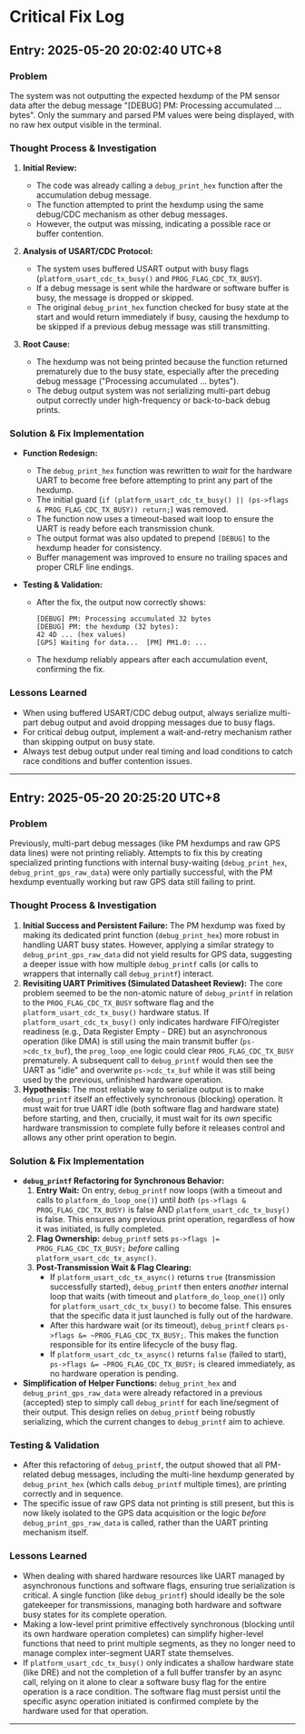 # Critical Fix Log

## Entry: 2025-05-20 20:02:40 UTC+8

### Problem
The system was not outputting the expected hexdump of the PM sensor data after the debug message "[DEBUG] PM: Processing accumulated ... bytes". Only the summary and parsed PM values were being displayed, with no raw hex output visible in the terminal.

### Thought Process & Investigation
1. **Initial Review:**
   - The code was already calling a `debug_print_hex` function after the accumulation debug message.
   - The function attempted to print the hexdump using the same debug/CDC mechanism as other debug messages.
   - However, the output was missing, indicating a possible race or buffer contention.

2. **Analysis of USART/CDC Protocol:**
   - The system uses buffered USART output with busy flags (`platform_usart_cdc_tx_busy()` and `PROG_FLAG_CDC_TX_BUSY`).
   - If a debug message is sent while the hardware or software buffer is busy, the message is dropped or skipped.
   - The original `debug_print_hex` function checked for busy state at the start and would return immediately if busy, causing the hexdump to be skipped if a previous debug message was still transmitting.

3. **Root Cause:**
   - The hexdump was not being printed because the function returned prematurely due to the busy state, especially after the preceding debug message ("Processing accumulated ... bytes").
   - The debug output system was not serializing multi-part debug output correctly under high-frequency or back-to-back debug prints.

### Solution & Fix Implementation
- **Function Redesign:**
  - The `debug_print_hex` function was rewritten to *wait* for the hardware UART to become free before attempting to print any part of the hexdump.
  - The initial guard (`if (platform_usart_cdc_tx_busy() || (ps->flags & PROG_FLAG_CDC_TX_BUSY)) return;`) was removed.
  - The function now uses a timeout-based wait loop to ensure the UART is ready before each transmission chunk.
  - The output format was also updated to prepend `[DEBUG]` to the hexdump header for consistency.
  - Buffer management was improved to ensure no trailing spaces and proper CRLF line endings.

- **Testing & Validation:**
  - After the fix, the output now correctly shows:
    ```
    [DEBUG] PM: Processing accumulated 32 bytes
    [DEBUG] PM: the hexdump (32 bytes):
    42 4D ... (hex values)
    [GPS] Waiting for data...  [PM] PM1.0: ...
    ```
  - The hexdump reliably appears after each accumulation event, confirming the fix.

### Lessons Learned
- When using buffered USART/CDC debug output, always serialize multi-part debug output and avoid dropping messages due to busy flags.
- For critical debug output, implement a wait-and-retry mechanism rather than skipping output on busy state.
- Always test debug output under real timing and load conditions to catch race conditions and buffer contention issues.

--- 

## Entry: 2025-05-20 20:25:20 UTC+8

### Problem
Previously, multi-part debug messages (like PM hexdumps and raw GPS data lines) were not printing reliably. Attempts to fix this by creating specialized printing functions with internal busy-waiting (`debug_print_hex`, `debug_print_gps_raw_data`) were only partially successful, with the PM hexdump eventually working but raw GPS data still failing to print.

### Thought Process & Investigation
1.  **Initial Success and Persistent Failure:** The PM hexdump was fixed by making its dedicated print function (`debug_print_hex`) more robust in handling UART busy states. However, applying a similar strategy to `debug_print_gps_raw_data` did not yield results for GPS data, suggesting a deeper issue with how multiple `debug_printf` calls (or calls to wrappers that internally call `debug_printf`) interact.
2.  **Revisiting UART Primitives (Simulated Datasheet Review):** The core problem seemed to be the non-atomic nature of `debug_printf` in relation to the `PROG_FLAG_CDC_TX_BUSY` software flag and the `platform_usart_cdc_tx_busy()` hardware status. If `platform_usart_cdc_tx_busy()` only indicates hardware FIFO/register readiness (e.g., Data Register Empty - DRE) but an asynchronous operation (like DMA) is still using the main transmit buffer (`ps->cdc_tx_buf`), the `prog_loop_one` logic could clear `PROG_FLAG_CDC_TX_BUSY` prematurely. A subsequent call to `debug_printf` would then see the UART as "idle" and overwrite `ps->cdc_tx_buf` while it was still being used by the previous, unfinished hardware operation.
3.  **Hypothesis:** The most reliable way to serialize output is to make `debug_printf` itself an effectively synchronous (blocking) operation. It must wait for true UART idle (both software flag and hardware state) before starting, and then, crucially, it must wait for its *own* specific hardware transmission to complete fully before it releases control and allows any other print operation to begin.

### Solution & Fix Implementation
-   **`debug_printf` Refactoring for Synchronous Behavior:**
    1.  **Entry Wait:** On entry, `debug_printf` now loops (with a timeout and calls to `platform_do_loop_one()`) until *both* `(ps->flags & PROG_FLAG_CDC_TX_BUSY)` is false AND `platform_usart_cdc_tx_busy()` is false. This ensures any previous print operation, regardless of how it was initiated, is fully completed.
    2.  **Flag Ownership:** `debug_printf` sets `ps->flags |= PROG_FLAG_CDC_TX_BUSY;` *before* calling `platform_usart_cdc_tx_async()`.
    3.  **Post-Transmission Wait & Flag Clearing:**
        *   If `platform_usart_cdc_tx_async()` returns `true` (transmission successfully started), `debug_printf` then enters *another* internal loop that waits (with timeout and `platform_do_loop_one()`) only for `platform_usart_cdc_tx_busy()` to become false. This ensures that the specific data it just launched is fully out of the hardware.
        *   After this hardware wait (or its timeout), `debug_printf` clears `ps->flags &= ~PROG_FLAG_CDC_TX_BUSY;`. This makes the function responsible for its entire lifecycle of the busy flag.
        *   If `platform_usart_cdc_tx_async()` returns `false` (failed to start), `ps->flags &= ~PROG_FLAG_CDC_TX_BUSY;` is cleared immediately, as no hardware operation is pending.
-   **Simplification of Helper Functions:** `debug_print_hex` and `debug_print_gps_raw_data` were already refactored in a previous (accepted) step to simply call `debug_printf` for each line/segment of their output. This design relies on `debug_printf` being robustly serializing, which the current changes to `debug_printf` aim to achieve.

### Testing & Validation
-   After this refactoring of `debug_printf`, the output showed that all PM-related debug messages, including the multi-line hexdump generated by `debug_print_hex` (which calls `debug_printf` multiple times), are printing correctly and in sequence.
-   The specific issue of raw GPS data not printing is still present, but this is now likely isolated to the GPS data acquisition or the logic *before* `debug_print_gps_raw_data` is called, rather than the UART printing mechanism itself.

### Lessons Learned
-   When dealing with shared hardware resources like UART managed by asynchronous functions and software flags, ensuring true serialization is critical. A single function (like `debug_printf`) should ideally be the sole gatekeeper for transmissions, managing both hardware and software busy states for its complete operation.
-   Making a low-level print primitive effectively synchronous (blocking until its own hardware operation completes) can simplify higher-level functions that need to print multiple segments, as they no longer need to manage complex inter-segment UART state themselves.
-   If `platform_usart_cdc_tx_busy()` only indicates a shallow hardware state (like DRE) and not the completion of a full buffer transfer by an async call, relying on it alone to clear a software busy flag for the entire operation is a race condition. The software flag must persist until the specific async operation initiated is confirmed complete by the hardware used for that operation.

--- 